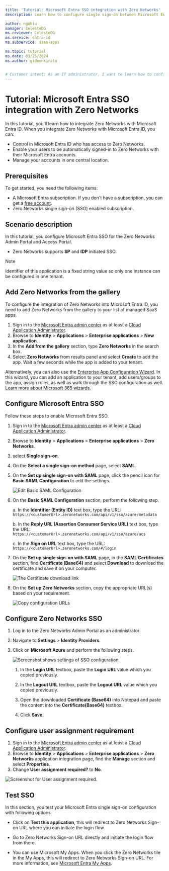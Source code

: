 ```yaml
---
title: 'Tutorial: Microsoft Entra SSO integration with Zero Networks'
description: Learn how to configure single sign-on between Microsoft Entra ID and Zero Networks.

author: nguhiu
manager: CelesteDG
ms.reviewer: CelesteDG
ms.service: entra-id
ms.subservice: saas-apps

ms.topic: tutorial
ms.date: 03/25/2024
ms.author: gideonkiratu


# Customer intent: As an IT administrator, I want to learn how to configure single sign-on between Microsoft Entra ID and Zero Networks so that I can control who has access to Zero Networks, enable automatic sign-in with Microsoft Entra accounts, and manage my accounts in one central location.
---
```


# Tutorial: Microsoft Entra SSO integration with Zero Networks

In this tutorial, you'll learn how to integrate Zero Networks with Microsoft Entra ID. When you integrate Zero Networks with Microsoft Entra ID, you can:

* Control in Microsoft Entra ID who has access to Zero Networks.
* Enable your users to be automatically signed-in to Zero Networks with their Microsoft Entra accounts.
* Manage your accounts in one central location.

## Prerequisites

To get started, you need the following items:

* A Microsoft Entra subscription. If you don't have a subscription, you can get a [free account](https://azure.microsoft.com/free/).
* Zero Networks single sign-on (SSO) enabled subscription.

## Scenario description

In this tutorial, you configure Microsoft Entra SSO for the Zero Networks Admin Portal and Access Portal.

* Zero Networks supports **SP** and **IDP** initiated SSO.

> [!NOTE]
> Identifier of this application is a fixed string value so only one instance can be configured in one tenant.

## Add Zero Networks from the gallery

To configure the integration of Zero Networks into Microsoft Entra ID, you need to add Zero Networks from the gallery to your list of managed SaaS apps.

1. Sign in to the [Microsoft Entra admin center](https://entra.microsoft.com) as at least a [Cloud Application Administrator](~/identity/role-based-access-control/permissions-reference.md#cloud-application-administrator).
1. Browse to **Identity** > **Applications** > **Enterprise applications** > **New application**.
1. In the **Add from the gallery** section, type **Zero Networks** in the search box.
1. Select **Zero Networks** from results panel and select **Create** to add the app. Wait a few seconds while the app is added to your tenant.

 Alternatively, you can also use the [Enterprise App Configuration Wizard](https://portal.office.com/AdminPortal/home?Q=Docs#/azureadappintegration). In this wizard, you can add an application to your tenant, add users/groups to the app, assign roles, as well as walk through the SSO configuration as well. [Learn more about Microsoft 365 wizards.](/microsoft-365/admin/misc/azure-ad-setup-guides)

<a name='configure-azure-ad-sso'></a>

## Configure Microsoft Entra SSO

Follow these steps to enable Microsoft Entra SSO.

1. Sign in to the [Microsoft Entra admin center](https://entra.microsoft.com) as at least a [Cloud Application Administrator](~/identity/role-based-access-control/permissions-reference.md#cloud-application-administrator).
1. Browse to **Identity** > **Applications** > **Enterprise applications** > **Zero Networks**.
1. select **Single sign-on**.
1. On the **Select a single sign-on method** page, select **SAML**.
1. On the **Set up single sign-on with SAML** page, click the pencil icon for **Basic SAML Configuration** to edit the settings.

   ![Edit Basic SAML Configuration](common/edit-urls.png)

1. On the **Basic SAML Configuration** section, perform the following step.

	a. In the **Identifier (Entity ID)** text box, type the URL:
    `https://<customerUrl>.zeronetworks.com/api/v1/sso/azure/metadata`
     
	b. In the **Reply URL (Assertion Consumer Service URL)** text box, type the URL:
    `https://<customerUrl>.zeronetworks.com/api/v1/sso/azure/acs`
	
	c. In the **Sign on URL** text box, type the URL:
    `https://<customerUrl>.zeronetworks.com/#/login`      	

1. On the **Set up single sign-on with SAML** page, in the **SAML Certificates** section,  find **Certificate (Base64)** and select **Download** to download the certificate and save it on your computer.

	![The Certificate download link](common/certificatebase64.png)

1. On the **Set up Zero Networks** section, copy the appropriate URL(s) based on your requirement.

	![Copy configuration URLs](common/copy-configuration-urls.png)

## Configure Zero Networks SSO

1. Log in to the Zero Networks Admin Portal as an administrator.

1. Navigate to **Settings** > **Identity Providers**.

1. Click on **Microsoft Azure** and perform the following steps.
    
    ![Screenshot shows settings of SSO configuration.](./media/zero-networks-tutorial/settings.png "Account")

    1. In the **Login URL** textbox, paste the **Login URL** value which you copied previously.

    1. In the **Logout URL** textbox, paste the **Logout URL** value which you copied previously.

    1. Open the downloaded **Certificate (Base64)** into Notepad and paste the content into the **Certificate(Base64)** textbox.

    1. Click **Save**.

## Configure user assignment requirement

1. Sign in to the [Microsoft Entra admin center](https://entra.microsoft.com) as at least a [Cloud Application Administrator](~/identity/role-based-access-control/permissions-reference.md#cloud-application-administrator).
1. Browse to **Identity** > **Applications** > **Enterprise applications** > **Zero Networks** application integration page, find the **Manage** section and select **Properties**.
1. Change **User assignment required?** to **No**.

![Screenshot for User assignment required.](./media/zero-networks-tutorial/user-assignment.png)

## Test SSO 

In this section, you test your Microsoft Entra single sign-on configuration with following options. 

* Click on **Test this application**, this will redirect to Zero Networks Sign-on URL where you can initiate the login flow. 

* Go to Zero Networks Sign-on URL directly and initiate the login flow from there.

* You can use Microsoft My Apps. When you click the Zero Networks tile in the My Apps, this will redirect to Zero Networks Sign-on URL. For more information, see [Microsoft Entra My Apps](/azure/active-directory/manage-apps/end-user-experiences#azure-ad-my-apps).
